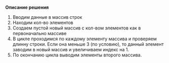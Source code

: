**Описание решения**

1. Вводим данные в массив строк
2. Находим кол-во элементов
3. Создаем пустой новый массив с кол-вом элементов как в первоначально массиве
4. В цикле проходимся по каждому элементу массива и проверяем длинну строки. Если она меньше 3 (по условию), то данный элемент заводим в новый массив и увеличиваем индекс на 1.
5. По окончанию цикла выводим элементы второго массива.